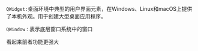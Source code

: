 `QWidget:`桌面环境中典型的用户界面元素，在Windows、Linux和macOS上提供了本机外观。用于创建大型桌面应用程序。

`QWindow：`表示底层窗口系统中的窗口

看起来前者功能更强大

